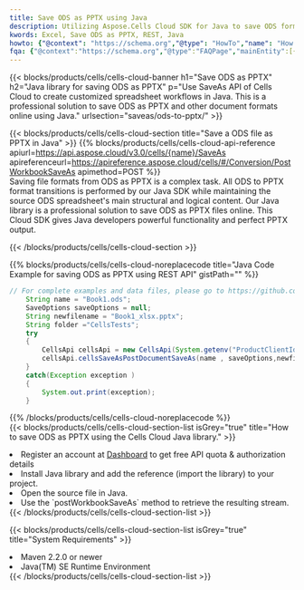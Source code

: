 ```yaml
---
title: Save ODS as PPTX using Java 
description: Utilizing Aspose.Cells Cloud SDK for Java to save ODS format file as PPTX format file. 
kwords: Excel, Save ODS as PPTX, REST, Java
howto: {"@context": "https://schema.org","@type": "HowTo","name": "How to save ODS as PPTX using the Cells Cloud Java library.","description": "How to save ODS as PPTX using the Cells Cloud Java library.","image": {"@type": "ImageObject"},"url": "/java/saveas/ods-to-pptx/","step": [{ "@type": "HowToStep","name": "How to save ODS as PPTX using the Cells Cloud Java library. step 1", "image": {"@type": "ImageObject",},"url": "/java/saveas/ods-to-pptx/","text": "Register an account at <a href='https://dashboard.aspose.cloud/'>Dashboard</a> to get free API quota & authorization details",},{ "@type": "HowToStep","name": "How to save ODS as PPTX using the Cells Cloud Java library. step 1", "image": {"@type": "ImageObject",},"url": "/java/saveas/ods-to-pptx/","text": "Install Java library and add the reference (import the library) to your project.",},{ "@type": "HowToStep","name": "How to save ODS as PPTX using the Cells Cloud Java library. step 1", "image": {"@type": "ImageObject",},"url": "/java/saveas/ods-to-pptx/","text": "Open the source file in Java.",},{ "@type": "HowToStep","name": "How to save ODS as PPTX using the Cells Cloud Java library. step 1", "image": {"@type": "ImageObject",},"url": "/java/saveas/ods-to-pptx/","text": "Use the `postWorkbookSaveAs` method to retrieve the resulting stream.",}, ],"supply": {"@type": "HowToSupply","name": "document"},"tool": [{"@type": "HowToTool","name": "IntelliJ IDEA, Visual Studio Code, Eclipse"},{"@type": "HowToTool","name": "Aspose Cells"}],"totalTime": "PT6M"}
fqa: {"@context":"https://schema.org","@type":"FAQPage","mainEntity":[{"@type":"Question","name":"Why save file as other formats file in C# using REST API?","acceptedAnswer":{"@type":"Answer","text":"Documents are encoded in many ways, and some files may be incompatible with the software you use. To open and read such files, just save them as appropriate file formats.<br/><ol><li>Install .NET SDK and add the reference (import the library) to your project.</li><li>Open the source file in C# using REST API.</li><li>Call the PostWorkbookSaveAsRequest() method, passing an output filename with required extension.</li><li>Get the result of save as a separate file.</li></ol>"}},{"@type":"Question","name":"What file formats can I save as with your C# library?","acceptedAnswer":{"@type":"Answer","text":"We support a variety of file formats for conversion using .NET library, including XLSX, Excel, xls , PDF, CSV, HTML, Markdown, XML, PNG, JPG, TIFF, Json, TXT and many more."}},{"@type":"Question","name":"What is the maximum allowed file size for conversion using this .NET library?","acceptedAnswer":{"@type":"Answer","text":"There are no file size limits for format conversions using .NET library."}}]}
---
```



{{< blocks/products/cells/cells-cloud-banner h1="Save ODS as PPTX" h2="Java library for saving ODS as PPTX" p="Use SaveAs API of Cells Cloud to create customized spreadsheet workflows in Java. This is a professional solution to save ODS as PPTX and other document formats online using Java." urlsection="saveas/ods-to-pptx/" >}}

{{< blocks/products/cells/cells-cloud-section  title="Save a ODS file as PPTX in Java" >}}
{{% blocks/products/cells/cells-cloud-api-reference  apiurl=https://api.aspose.cloud/v3.0/cells/{name}/SaveAs  apireferenceurl=https://apireference.aspose.cloud/cells/#/Conversion/PostWorkbookSaveAs  apimethod=POST %}}
<br/>
Saving file formats from ODS as PPTX is a complex task. All ODS to PPTX format transitions is performed by our Java SDK while maintaining the source ODS spreadsheet's main structural and logical content. Our Java library is a professional solution to save ODS as PPTX files online. This Cloud SDK gives Java developers powerful functionality and perfect PPTX output.

{{< /blocks/products/cells/cells-cloud-section >}}

{{% blocks/products/cells/cells-cloud-noreplacecode title="Java Code Example for saving ODS as PPTX using REST API" gistPath="" %}}
  
```java
// For complete examples and data files, please go to https://github.com/aspose-cells-cloud/aspose-cells-cloud-java/
    String name = "Book1.ods";
    SaveOptions saveOptions = null;
    String newfilename = "Book1_xlsx.pptx";
    String folder ="CellsTests";
    try 
    {
        CellsApi cellsApi = new CellsApi(System.getenv("ProductClientId"), System.getenv("ProductClientSecret"));
        cellsApi.cellsSaveAsPostDocumentSaveAs(name , saveOptions,newfilename,false,false,folder,null,null,null,true);                       
    }
    catch(Exception exception )
    {
        System.out.print(exception);
    }
```
  
{{% /blocks/products/cells/cells-cloud-noreplacecode  %}}
<br/>
{{< blocks/products/cells/cells-cloud-section-list isGrey="true"  title="How to save ODS as PPTX using the Cells Cloud Java library." >}}
<li>Register an account at <a href="https://dashboard.aspose.cloud/">Dashboard</a> to get free API quota & authorization details</li>
<li>Install Java library and add the reference (import the library) to your project.</li>
<li>Open the source file in Java.</li>
<li>Use the `postWorkbookSaveAs` method to retrieve the resulting stream.</li>
{{< /blocks/products/cells/cells-cloud-section-list >}}

{{< blocks/products/cells/cells-cloud-section-list isGrey="true"  title="System Requirements" >}}
<li>Maven 2.2.0 or newer</li>
<li>Java(TM) SE Runtime Environment</li>
{{< /blocks/products/cells/cells-cloud-section-list >}}
